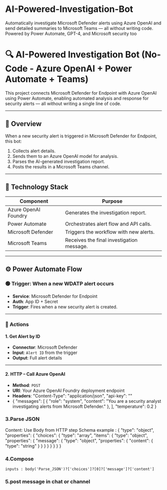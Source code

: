 # AI-Powered-Investigation-Bot
Automatically investigate Microsoft Defender alerts using Azure OpenAI and send detailed summaries to Microsoft Teams — all without writing code. Powered by Power Automate, GPT-4, and Microsoft security too


# 🔍 AI-Powered Investigation Bot (No-Code - Azure OpenAI + Power Automate + Teams)

This project connects Microsoft Defender for Endpoint with Azure OpenAI using Power Automate, enabling automated analysis and response for security alerts — all without writing a single line of code.

---

## 🚀 Overview

When a new security alert is triggered in Microsoft Defender for Endpoint, this bot:
1. Collects alert details.
2. Sends them to an Azure OpenAI model for analysis.
3. Parses the AI-generated investigation report.
4. Posts the results in a Microsoft Teams channel.

---

## 🧠 Technology Stack

| Component              | Purpose                              |
|------------------------|--------------------------------------|
| Azure OpenAI Foundry   | Generates the investigation report.  |
| Power Automate         | Orchestrates alert flow and API calls. |
| Microsoft Defender     | Triggers the workflow with new alerts. |
| Microsoft Teams        | Receives the final investigation message. |

---

## ⚙️ Power Automate Flow

### 🟢 Trigger: **When a new WDATP alert occurs**
- **Service**: Microsoft Defender for Endpoint
- **Auth**: App ID + Secret  
- **Trigger**: Fires when a new security alert is created.

---

### 🔁 Actions

#### 1. **Get Alert by ID**
- **Connector**: Microsoft Defender
- **Input**: `Alert ID` from the trigger
- **Output**: Full alert details

---

#### 2. **HTTP – Call Azure OpenAI**
- **Method**: `POST`
- **URI**: Your Azure OpenAI Foundry deployment endpoint
- **Headers**:
    "Content-Type": "application/json",
    "api-key": "<your-api-key>"
- {
  "messages": [
    {
      "role": "system",
      "content": "You are a security analyst investigating alerts from Microsoft Defender."
    },
  ],
  "temperature": 0.2
}

### 3.Parse JSON 
  Content: Use Body from HTTP step
  Schema example : {
  "type": "object",
  "properties": {
    "choices": {
      "type": "array",
      "items": {
        "type": "object",
        "properties": {
          "message": {
            "type": "object",
            "properties": {
              "content": {
                "type": "string"
              }
            }
          }
        }
      }
    }
  }
}

### 4.Compose 
	inputs : body('Parse_JSON')?['choices']?[0]?['message']?['content']

### 5.post message in chat or channel
